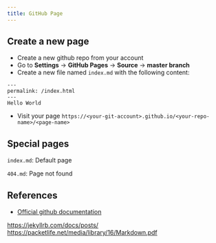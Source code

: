 ```yaml
---
title: GitHub Page
---
```


## Create a new page

- Create a new github repo from your account
- Go to **Settings** -> **GitHub Pages** -> **Source** -> **master branch**
- Create a new file named `index.md` with the following content:

```
---
permalink: /index.html
---
Hello World
```

- Visit your page `https://<your-git-account>.github.io/<your-repo-name>/<page-name>`

## Special pages

`index.md`: Default page

`404.md`: Page not found

## References

- [Official github documentation](https://help.github.com/en/github/working-with-github-pages/creating-a-github-pages-site)

https://jekyllrb.com/docs/posts/
https://packetlife.net/media/library/16/Markdown.pdf
